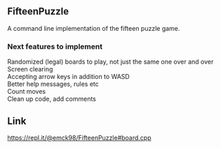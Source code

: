 ## FifteenPuzzle
A command line implementation of the fifteen puzzle game.

### Next features to implement
Randomized (legal) boards to play, not just the same one over and over <br />
Screen clearing <br />
Accepting arrow keys in addition to WASD <br />
Better help messages, rules etc <br />
Count moves <br />
Clean up code, add comments <br />

## Link
https://repl.it/@emck98/FifteenPuzzle#board.cpp
